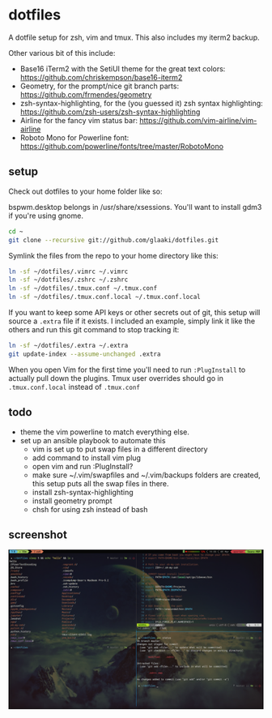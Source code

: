 dotfiles
========

A dotfile setup for zsh, vim and tmux. This also includes my iterm2 backup.

Other various bit of this include:
- Base16 iTerm2 with the SetiUI theme for the great text colors: https://github.com/chriskempson/base16-iterm2
- Geometry, for the prompt/nice git branch parts: https://github.com/frmendes/geometry
- zsh-syntax-highlighting, for the (you guessed it) zsh syntax highlighting: https://github.com/zsh-users/zsh-syntax-highlighting
- Airline for the fancy vim status bar: https://github.com/vim-airline/vim-airline
- Roboto Mono for Powerline font: https://github.com/powerline/fonts/tree/master/RobotoMono

setup
--------
Check out dotfiles to your home folder like so:

bspwm.desktop belongs in /usr/share/xsessions. You'll want to install gdm3 if you're using gnome.

```bash
cd ~
git clone --recursive git://github.com/glaaki/dotfiles.git
```

Symlink the files from the repo to your home directory like this:
```bash
ln -sf ~/dotfiles/.vimrc ~/.vimrc
ln -sf ~/dotfiles/.zshrc ~/.zshrc
ln -sf ~/dotfiles/.tmux.conf ~/.tmux.conf
ln -sf ~/dotfiles/.tmux.conf.local ~/.tmux.conf.local
```
If you want to keep some API keys or other secrets out of git, this setup will source a `.extra` file if it exists. I included an example, simply link it like the others and run this git command to stop tracking it:
```bash
ln -sf ~/dotfiles/.extra ~/.extra
git update-index --assume-unchanged .extra
```

When you open Vim for the first time you'll need to run `:PlugInstall` to actually pull down the plugins. Tmux user overrides should go in `.tmux.conf.local` instead of `.tmux.conf`

todo
--------
- theme the vim powerline to match everything else.
- set up an ansible playbook to automate this
  * vim is set up to put swap files in a different directory
  * add command to install vim plug
  * open vim and run :PlugInstall?
  * make sure ~/.vim/swapfiles and ~/.vim/backups folders are created, this setup puts all the swap files in there.
  * install zsh-syntax-highlighting
  * install geometry prompt
  * chsh for using zsh instead of bash

screenshot
--------
![reference ss](current_ss.png)
